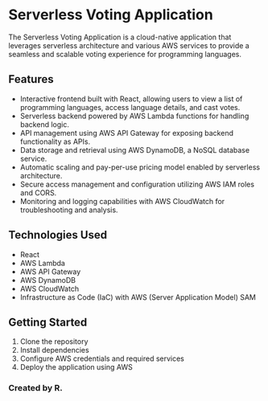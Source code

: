 # Serverless Voting Application

The Serverless Voting Application is a cloud-native application that leverages serverless architecture and various AWS services to provide a seamless and scalable voting experience for programming languages.

## Features

- Interactive frontend built with React, allowing users to view a list of programming languages, access language details, and cast votes.
- Serverless backend powered by AWS Lambda functions for handling backend logic.
- API management using AWS API Gateway for exposing backend functionality as APIs.
- Data storage and retrieval using AWS DynamoDB, a NoSQL database service.
- Automatic scaling and pay-per-use pricing model enabled by serverless architecture.
- Secure access management and configuration utilizing AWS IAM roles and CORS.
- Monitoring and logging capabilities with AWS CloudWatch for troubleshooting and analysis.

## Technologies Used

- React
- AWS Lambda
- AWS API Gateway
- AWS DynamoDB
- AWS CloudWatch
- Infrastructure as Code (IaC) with AWS (Server Application Model) SAM



## Getting Started

1. Clone the repository
2. Install dependencies
3. Configure AWS credentials and required services
4. Deploy the application using AWS

### Created by R.
